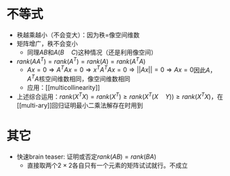 # 不等式
- 秩越乘越小（不会变大）：因为秩=像空间维数
- 矩阵增广，秩不会变小
  - 同理$AB$和$A(B\quad C)$这种情况（还是利用像空间）
- $rank(AA^T)=rank(A^T)=rank(A)=rank(A^TA)$
  - $Ax=0\Rightarrow A^TAx=0\Rightarrow x^TA^TAx=0\Rightarrow ||Ax||=0\Rightarrow Ax=0$因此$A$，$A^TA$核空间维数相同，像空间维数相同
  - 应用：[[multicollinearity]]
- 上述综合运用：$rank(X^TX)=rank(X^T)\ge rank(X^T(X\quad Y))\ge rank(X^TX)$，在[[multi-ary]]回归证明最小二乘法解存在时用到
# 其它
- 快速brain teaser: 证明或否定$rank(AB)=rank(BA)$
  - 直接取两个$2\times 2$各自只有一个元素的矩阵试试就行。不成立